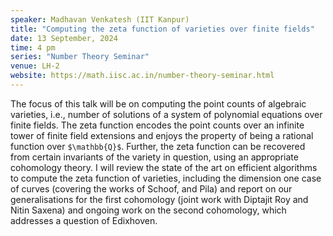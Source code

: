 ```yaml
---
speaker: Madhavan Venkatesh (IIT Kanpur)
title: "Computing the zeta function of varieties over finite fields"
date: 13 September, 2024
time: 4 pm
series: "Number Theory Seminar"
venue: LH-2
website: https://math.iisc.ac.in/number-theory-seminar.html
---
```


The focus of this talk will be on computing the point counts
of algebraic varieties, i.e., number of solutions of a system of
polynomial equations over finite fields. The zeta function encodes the
point counts over an infinite tower of finite field extensions and enjoys
the property of being a rational function over `$\mathbb{Q}$`. Further, the zeta
function can be recovered from certain invariants of the variety in
question, using an appropriate cohomology theory. I will review the state of the art on efficient algorithms to compute the
zeta function of varieties, including the dimension one case of curves
(covering the works of Schoof, and Pila) and report on our generalisations
 for the first cohomology (joint work with Diptajit Roy and Nitin
Saxena) and ongoing work on the second cohomology, which addresses a question
of Edixhoven.

